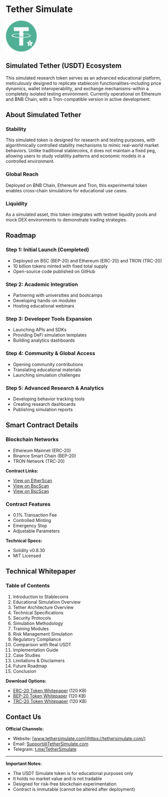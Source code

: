 # Tether Simulate

<p align="left">
  <img src="TetherSimulate%20Logo.svg" width="100">
</p>

## Simulated Tether (USDT) Ecosystem

This simulated research token serves as an advanced educational platform, meticulously designed to replicate stablecoin functionalities-including price dynamics, wallet interoperability, and exchange mechanisms-within a completely isolated testing environment. Currently operational on Ethereum and BNB Chain, with a Tron-compatible version in active development.

## About Simulated Tether

### Stability
This simulated token is designed for research and testing purposes, with algorithmically controlled stability mechanisms to mimic real-world market behaviors. Unlike traditional stablecoins, it does not maintain a fixed peg, allowing users to study volatility patterns and economic models in a controlled environment.

### Global Reach
Deployed on BNB Chain, Ethereum and Tron, this experimental token enables cross-chain simulations for educational use cases.

### Liquidity
As a simulated asset, this token integrates with testnet liquidity pools and mock DEX environments to demonstrate trading strategies.

## Roadmap

### Step 1: Initial Launch (Completed)
- Deployed on BSC (BEP-20) and Ethereum (ERC-20) and TRON (TRC-20)
- 10 billion tokens minted with fixed total supply
- Open-source code published on GitHub

### Step 2: Academic Integration
- Partnering with universities and bootcamps
- Developing hands-on modules
- Hosting educational webinars

### Step 3: Developer Tools Expansion
- Launching APIs and SDKs
- Providing DeFi simulation templates
- Building analytics dashboards

### Step 4: Community & Global Access
- Opening community contributions
- Translating educational materials
- Launching simulation challenges

### Step 5: Advanced Research & Analytics
- Developing behavior tracking tools
- Creating research dashboards
- Publishing simulation reports

## Smart Contract Details

### Blockchain Networks
- Ethereum Mainnet (ERC-20)
- Binance Smart Chain (BEP-20)
- TRON Network (TRC-20)

**Contract Links:**
- [View on EtherScan](https://etherscan.io/address/0x812ceb11222ce8bc6bd0ef27017299e442dd85e6)
- [View on BscScan](https://bscscan.com/address/0x2cd01e6af70411cbb28ef6ca333ea65c0796de03)
- [View on BscScan](https://tronscan.org/#/contract/TGFANbTCJwLnynvuHFHu1ZzTrH8agS4uTy)


### Contract Features
- 0.1% Transaction Fee
- Controlled Minting
- Emergency Stop
- Adjustable Parameters

**Technical Specs:**
- Solidity v0.8.30
- MIT Licensed

## Technical Whitepaper

### Table of Contents
1. Introduction to Stablecoins
2. Educational Simulation Overview
3. Tether Architecture Overview
4. Technical Specifications
5. Security Protocols
6. Simulation Methodology
7. Training Modules
8. Risk Management Simulation
9. Regulatory Compliance
10. Comparison with Real USDT
11. Implementation Guide
12. Case Studies
13. Limitations & Disclaimers
14. Future Roadmap
15. Conclusion

**Download Options:**
- [ERC-20 Token Whitepaper](ERC-20%20Token%20Whitepaper.pdf) (120 KB)
- [BEP-20 Token Whitepaper](BEP-20%20Token%20Whitepaper.pdf) (120 KB)
- [TRC-20 Token Whitepaper](BEP-20%20Token%20Whitepaper.pdf) (120 KB)


## Contact Us

**Official Channels:**
- Website: [www.tethersimulate.com](https://tethersimulate.com/)
- Email: [Support@TetherSimulate.com](mailto:Support@TetherSimulate.com)
- Telegram: [t.me/TetherSimulate](https://t.me/TetherSimulate)

---

**Important Notes:**
- The USDT Simulate token is for educational purposes only
- It holds no market value and is not tradable
- Designed for risk-free blockchain experimentation
- Contract is immutable (cannot be altered after deployment)
